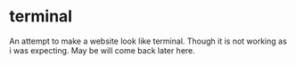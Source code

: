 # terminal
An attempt to make a website look like terminal. Though it is not working as i was expecting. May be will come back later here.
